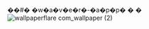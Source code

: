 ��#� �w�a�v�e�r�-�a�p�p�
�
�![wallpaperflare com_wallpaper (2)](https://user-images.githubusercontent.com/70107862/150787791-c0669667-84bd-4e4c-a45f-e6f94f46fa02.jpg)
